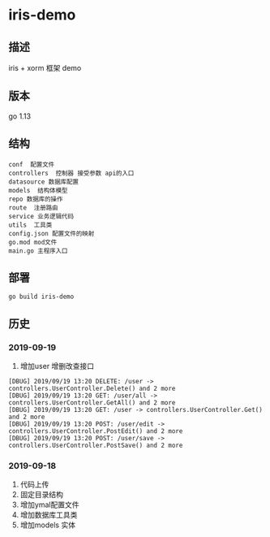 # iris-demo

## 描述
iris + xorm 框架 demo

## 版本
go 1.13

## 结构
```cassandraql
conf  配置文件
controllers  控制器 接受参数 api的入口
datasource 数据库配置
models  结构体模型
repo 数据库的操作
route  注册路由
service 业务逻辑代码
utils  工具类
config.json 配置文件的映射
go.mod mod文件
main.go 主程序入口
```

## 部署
```cassandraql
go build iris-demo
```

## 历史

### 2019-09-19
1. 增加user 增删改查接口
```
[DBUG] 2019/09/19 13:20 DELETE: /user -> controllers.UserController.Delete() and 2 more
[DBUG] 2019/09/19 13:20 GET: /user/all -> controllers.UserController.GetAll() and 2 more
[DBUG] 2019/09/19 13:20 GET: /user -> controllers.UserController.Get() and 2 more
[DBUG] 2019/09/19 13:20 POST: /user/edit -> controllers.UserController.PostEdit() and 2 more
[DBUG] 2019/09/19 13:20 POST: /user/save -> controllers.UserController.PostSave() and 2 more
```


### 2019-09-18
1. 代码上传
2. 固定目录结构
3. 增加ymal配置文件
4. 增加数据库工具类
5. 增加models 实体